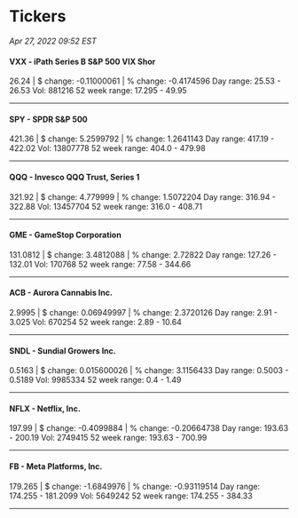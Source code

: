 # Tickers
*Apr 27, 2022 09:52 EST*

#### VXX - iPath Series B S&P 500 VIX Shor
26.24 | $ change: -0.11000061 | % change: -0.4174596
Day range: 25.53 - 26.53 Vol: 881216
52 week range: 17.295 - 49.95

---

#### SPY - SPDR S&P 500
421.36 | $ change: 5.2599792 | % change: 1.2641143
Day range: 417.19 - 422.02 Vol: 13807778
52 week range: 404.0 - 479.98

---

#### QQQ - Invesco QQQ Trust, Series 1
321.92 | $ change: 4.779999 | % change: 1.5072204
Day range: 316.94 - 322.88 Vol: 13457704
52 week range: 316.0 - 408.71

---

#### GME - GameStop Corporation
131.0812 | $ change: 3.4812088 | % change: 2.72822
Day range: 127.26 - 132.01 Vol: 170768
52 week range: 77.58 - 344.66

---

#### ACB - Aurora Cannabis Inc.
2.9995 | $ change: 0.06949997 | % change: 2.3720126
Day range: 2.91 - 3.025 Vol: 670254
52 week range: 2.89 - 10.64

---

#### SNDL - Sundial Growers Inc.
0.5163 | $ change: 0.015600026 | % change: 3.1156433
Day range: 0.5003 - 0.5189 Vol: 9985334
52 week range: 0.4 - 1.49

---

#### NFLX - Netflix, Inc.
197.99 | $ change: -0.4099884 | % change: -0.20664738
Day range: 193.63 - 200.19 Vol: 2749415
52 week range: 193.63 - 700.99

---

#### FB - Meta Platforms, Inc.
179.265 | $ change: -1.6849976 | % change: -0.93119514
Day range: 174.255 - 181.2099 Vol: 5649242
52 week range: 174.255 - 384.33

---

